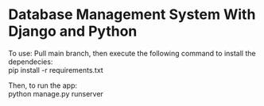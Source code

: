 # Database Management System With Django and Python

To use:
Pull main branch, then execute the following command to install the dependecies:  
pip install -r requirements.txt  
  
Then, to run the app:  
python manage.py runserver  
